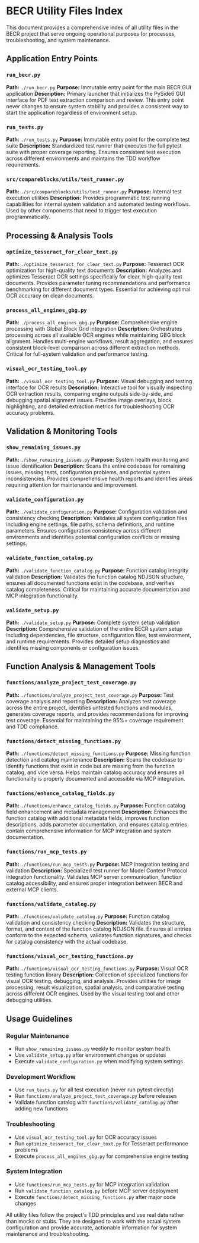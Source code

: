 # BECR Utility Files Index

This document provides a comprehensive index of all utility files in the BECR project that serve ongoing operational purposes for processes, troubleshooting, and system maintenance.

## Application Entry Points

### `run_becr.py`
**Path:** `./run_becr.py`
**Purpose:** Immutable entry point for the main BECR GUI application
**Description:** Primary launcher that initializes the PySide6 GUI interface for PDF text extraction comparison and review. This entry point never changes to ensure system stability and provides a consistent way to start the application regardless of environment setup.

### `run_tests.py`
**Path:** `./run_tests.py`
**Purpose:** Immutable entry point for the complete test suite
**Description:** Standardized test runner that executes the full pytest suite with proper coverage reporting. Ensures consistent test execution across different environments and maintains the TDD workflow requirements.

### `src/compareblocks/utils/test_runner.py`
**Path:** `./src/compareblocks/utils/test_runner.py`
**Purpose:** Internal test execution utilities
**Description:** Provides programmatic test running capabilities for internal system validation and automated testing workflows. Used by other components that need to trigger test execution programmatically.

## Processing & Analysis Tools

### `optimize_tesseract_for_clear_text.py`
**Path:** `./optimize_tesseract_for_clear_text.py`
**Purpose:** Tesseract OCR optimization for high-quality text documents
**Description:** Analyzes and optimizes Tesseract OCR settings specifically for clear, high-quality text documents. Provides parameter tuning recommendations and performance benchmarking for different document types. Essential for achieving optimal OCR accuracy on clean documents.

### `process_all_engines_gbg.py`
**Path:** `./process_all_engines_gbg.py`
**Purpose:** Comprehensive engine processing with Global Block Grid integration
**Description:** Orchestrates processing across all available OCR engines while maintaining GBG block alignment. Handles multi-engine workflows, result aggregation, and ensures consistent block-level comparison across different extraction methods. Critical for full-system validation and performance testing.

### `visual_ocr_testing_tool.py`
**Path:** `./visual_ocr_testing_tool.py`
**Purpose:** Visual debugging and testing interface for OCR results
**Description:** Interactive tool for visually inspecting OCR extraction results, comparing engine outputs side-by-side, and debugging spatial alignment issues. Provides image overlays, block highlighting, and detailed extraction metrics for troubleshooting OCR accuracy problems.

## Validation & Monitoring Tools

### `show_remaining_issues.py`
**Path:** `./show_remaining_issues.py`
**Purpose:** System health monitoring and issue identification
**Description:** Scans the entire codebase for remaining issues, missing tests, configuration problems, and potential system inconsistencies. Provides comprehensive health reports and identifies areas requiring attention for maintenance and improvement.

### `validate_configuration.py`
**Path:** `./validate_configuration.py`
**Purpose:** Configuration validation and consistency checking
**Description:** Validates all system configuration files including engine settings, file paths, schema definitions, and runtime parameters. Ensures configuration consistency across different environments and identifies potential configuration conflicts or missing settings.

### `validate_function_catalog.py`
**Path:** `./validate_function_catalog.py`
**Purpose:** Function catalog integrity validation
**Description:** Validates the function catalog NDJSON structure, ensures all documented functions exist in the codebase, and verifies catalog completeness. Critical for maintaining accurate documentation and MCP integration functionality.

### `validate_setup.py`
**Path:** `./validate_setup.py`
**Purpose:** Complete system setup validation
**Description:** Comprehensive validation of the entire BECR system setup including dependencies, file structure, configuration files, test environment, and runtime requirements. Provides detailed setup diagnostics and identifies missing components or configuration issues.

## Function Analysis & Management Tools

### `functions/analyze_project_test_coverage.py`
**Path:** `./functions/analyze_project_test_coverage.py`
**Purpose:** Test coverage analysis and reporting
**Description:** Analyzes test coverage across the entire project, identifies untested functions and modules, generates coverage reports, and provides recommendations for improving test coverage. Essential for maintaining the 95%+ coverage requirement and TDD compliance.

### `functions/detect_missing_functions.py`
**Path:** `./functions/detect_missing_functions.py`
**Purpose:** Missing function detection and catalog maintenance
**Description:** Scans the codebase to identify functions that exist in code but are missing from the function catalog, and vice versa. Helps maintain catalog accuracy and ensures all functionality is properly documented and accessible via MCP integration.

### `functions/enhance_catalog_fields.py`
**Path:** `./functions/enhance_catalog_fields.py`
**Purpose:** Function catalog field enhancement and metadata management
**Description:** Enhances the function catalog with additional metadata fields, improves function descriptions, adds parameter documentation, and ensures catalog entries contain comprehensive information for MCP integration and system documentation.

### `functions/run_mcp_tests.py`
**Path:** `./functions/run_mcp_tests.py`
**Purpose:** MCP integration testing and validation
**Description:** Specialized test runner for Model Context Protocol integration functionality. Validates MCP server communication, function catalog accessibility, and ensures proper integration between BECR and external MCP clients.

### `functions/validate_catalog.py`
**Path:** `./functions/validate_catalog.py`
**Purpose:** Function catalog validation and consistency checking
**Description:** Validates the structure, format, and content of the function catalog NDJSON file. Ensures all entries conform to the expected schema, validates function signatures, and checks for catalog consistency with the actual codebase.

### `functions/visual_ocr_testing_functions.py`
**Path:** `./functions/visual_ocr_testing_functions.py`
**Purpose:** Visual OCR testing function library
**Description:** Collection of specialized functions for visual OCR testing, debugging, and analysis. Provides utilities for image processing, result visualization, spatial analysis, and comparative testing across different OCR engines. Used by the visual testing tool and other debugging utilities.

## Usage Guidelines

### Regular Maintenance
- Run `show_remaining_issues.py` weekly to monitor system health
- Use `validate_setup.py` after environment changes or updates
- Execute `validate_configuration.py` when modifying system settings

### Development Workflow
- Use `run_tests.py` for all test execution (never run pytest directly)
- Run `functions/analyze_project_test_coverage.py` before releases
- Validate function catalog with `functions/validate_catalog.py` after adding new functions

### Troubleshooting
- Use `visual_ocr_testing_tool.py` for OCR accuracy issues
- Run `optimize_tesseract_for_clear_text.py` for Tesseract performance problems
- Execute `process_all_engines_gbg.py` for comprehensive engine testing

### System Integration
- Use `functions/run_mcp_tests.py` for MCP integration validation
- Run `validate_function_catalog.py` before MCP server deployment
- Execute `functions/detect_missing_functions.py` after major code changes

All utility files follow the project's TDD principles and use real data rather than mocks or stubs. They are designed to work with the actual system configuration and provide accurate, actionable information for system maintenance and troubleshooting.